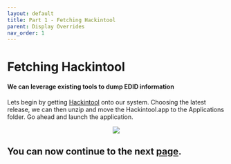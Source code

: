 ```yaml
---
layout: default
title: Part 1 - Fetching Hackintool
parent: Display Overrides
nav_order: 1
---
```


# Fetching Hackintool
#### We can leverage existing tools to dump EDID information

Lets begin by getting [Hackintool](https://github.com/benbaker76/Hackintool/releases) onto our system. Choosing the latest release, we can then unzip and move the Hackintool.app to the Applications folder. Go ahead and launch the application.

<p align="center">
  <img src="../../../assets/HackintoolIdle.png">
</p>

## You can now continue to the next <a href="../02-DumpingDisplay">page</a>.